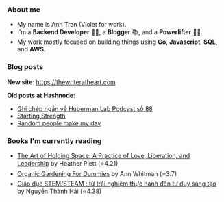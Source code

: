 ### About me

- My name is Anh Tran (Violet for work).
- I'm a **Backend Developer** 👩‍💻, a **Blogger** 📚, and a **Powerlifter** 🏋🏻‍.
- My work mostly focused on building things using **Go**, **Javascript**, **SQL**, and **AWS**.
<!-- 
![Japananh's GitHub stats](https://github-readme-stats.vercel.app/api?username=japananh&theme=buefy&show_icons=true)

### Connect with me 📫

<p align="left">
<a href="https://linkedin.com/in/japananh" target="blank"><img align="center" src="https://raw.githubusercontent.com/rahuldkjain/github-profile-readme-generator/master/src/images/icons/Social/linked-in-alt.svg" alt="japananh" height="30" width="40" /></a>
<a href="https://stackoverflow.com/users/8546128/anh-nhat-tran" target="blank"><img align="center" src="https://raw.githubusercontent.com/rahuldkjain/github-profile-readme-generator/master/src/images/icons/Social/stack-overflow.svg" alt="10866798" height="30" width="40" /></a>
<a href="mailto:japananh@gmail.com"><img align="center" src="https://raw.githubusercontent.com/timche/gmail-desktop/main/media/icon.svg" alt="nsspathirana@gmail.com" height="40" width="40" /></a>
<a><img align="right" src="https://komarev.com/ghpvc/?username=japananh&label=Profile%20views&color=0e75b6&style=flat" alt="senpathi" /></a>
</p> -->

### Blog posts

**New site**: https://thewriteratheart.com

**Old posts at Hashnode:**

<!-- BLOG-POST-LIST:START -->
- [Ghi chép ngắn về Huberman Lab Podcast số 88](https://nanacoder.hashnode.dev/ghi-chep-ngan-ve-huberman-lab-podcast-so-88)
- [Starting Strength](https://nanacoder.hashnode.dev/starting-strength)
- [Random people make my day](https://nanacoder.hashnode.dev/random-people-make-my-day)
<!-- BLOG-POST-LIST:END -->

### Books I'm currently reading
<!-- GOODREADS-LIST:START -->
- [The Art of Holding Space: A Practice of Love, Liberation, and Leadership](https://www.goodreads.com/review/show/6910519285?utm_medium=api&utm_source=rss) by Heather Plett (⭐️4.21)
- [Organic Gardening For Dummies](https://www.goodreads.com/review/show/7538752226?utm_medium=api&utm_source=rss) by Ann Whitman (⭐️3.7)
- [Giáo dục STEM/STEAM : từ trải nghiệm thực hành đến tư duy sáng tạo](https://www.goodreads.com/review/show/7408137022?utm_medium=api&utm_source=rss) by Nguyễn Thành Hải (⭐️4.38)
<!-- GOODREADS-LIST:END -->
